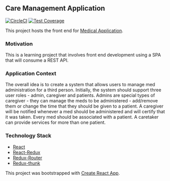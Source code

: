 ## Care Management Application

[![CircleCI](https://circleci.com/gh/sauloaguiar/medical-application-spa.svg?style=svg)](https://circleci.com/gh/sauloaguiar/medical-application-spa)
[![Test Coverage](https://codeclimate.com/github/codeclimate/codeclimate/badges/coverage.svg)](https://codeclimate.com/github/sauloaguiar/medical-application-spa/)

This project hosts the front end for [Medical Application](https://github.com/sauloaguiar/medical-application).

### Motivation

This is a learning project that involves front end development using a SPA that will consume a REST API.

### Application Context

The overall idea is to create a system that allows users to manage med administration for a third person.
Initially, the system should support three user roles - admin, caregiver and patients. Admins are special types of caregiver - they can manage the meds to be administered - add/remove them or change the time that they should be given to a patient.
A caregiver will be notified whenever a med should be administered and will certify that it was taken.
Every med should be associated with a patient.
A caretaker can provide services for more than one patient.

### Technology Stack

* [React](https://facebook.github.io/react/)
* [React-Redux](https://github.com/reactjs/react-redux)
* [Redux-Router](https://github.com/ReactTraining/react-router)
* [Redux-thunk](https://github.com/gaearon/redux-thunk)

This project was bootstrapped with [Create React App](https://github.com/facebookincubator/create-react-app).
